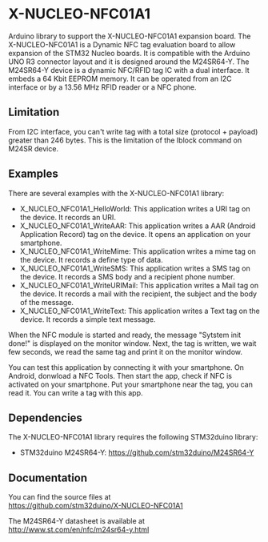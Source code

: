 # X-NUCLEO-NFC01A1

Arduino library to support the X-NUCLEO-NFC01A1 expansion board. The X-NUCLEO-NFC01A1 is a Dynamic NFC tag evaluation board 
to allow expansion of the STM32 Nucleo boards. It is compatible with the Arduino UNO R3 connector layout and it is designed 
around the M24SR64-Y. The M24SR64-Y device is a dynamic NFC/RFID tag IC with a dual interface. It embeds a 64 Kbit EEPROM memory. 
It can be operated from an I2C interface or by a 13.56 MHz RFID reader or a NFC phone.

## Limitation

From I2C interface, you can't write tag with a total size (protocol + payload)
greater than 246 bytes. This is the limitation of the Iblock command on M24SR device.

## Examples

There are several examples with the X-NUCLEO-NFC01A1 library:
* X_NUCLEO_NFC01A1_HelloWorld: This application writes a URI tag on the device. It records an URI.
* X_NUCLEO_NFC01A1_WriteAAR: This application writes a AAR (Android Application Record) tag on the device. It opens an application on your smartphone.
* X_NUCLEO_NFC01A1_WriteMime: This application writes a mime tag on the device. It records a define type of data.
* X_NUCLEO_NFC01A1_WriteSMS: This application writes a SMS tag on the device. It records a SMS body and a recipient phone number.
* X_NUCLEO_NFC01A1_WriteURIMail: This application writes a Mail tag on the device. It records a mail with the recipient, the subject and the body of the message.
* X_NUCLEO_NFC01A1_WriteText: This application writes a Text tag on the device. It records a simple text message.

When the NFC module is started and ready, the message "Sytstem init done!" is displayed on the monitor window.
Next, the tag is written, we wait few seconds, we read the same tag and print it on the monitor window.

You can test this application by connecting it with your smartphone.
On Android, donwload a NFC Tools. Then start the app, check if NFC is activated
on your smartphone. Put your smartphone near the tag, you can read it. You can
write a tag with this app.

## Dependencies

The X-NUCLEO-NFC01A1 library requires the following STM32duino library:

* STM32duino M24SR64-Y: https://github.com/stm32duino/M24SR64-Y

## Documentation

You can find the source files at  
https://github.com/stm32duino/X-NUCLEO-NFC01A1

The M24SR64-Y datasheet is available at  
http://www.st.com/en/nfc/m24sr64-y.html
